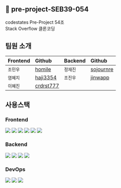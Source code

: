 
## 🚀 pre-project-SEB39-054
codestates Pre-Project 54조  
Stack Overflow 클론코딩
  
## 팀원 소개
| Frontend  | Github  |  Backend  |  Github  | 
| :-------- | :------- |  :------- | :------- |
| `조민우` | [homile](https://github.com/homile) | `정재진` | [sojournre](https://github.com/sojournre) |
| `염혜지` | [haji3354](https://github.com/haji3354) | `조진우`| [jinwapp](https://github.com/jinwapp) |
| `이혜진` | [crdrst777](https://github.com/crdrst777) | | |

## 사용스택
### Frontend
<div>
  <img src="https://img.shields.io/badge/html5-E34F26?style=for-the-badge&logo=html5&logoColor=white">
  <img src="https://img.shields.io/badge/css-1572B6?style=for-the-badge&logo=css3&logoColor=white">
  <img src="https://img.shields.io/badge/javascript-F7DF1E?style=for-the-badge&logo=javascript&logoColor=white">
  <img src="https://img.shields.io/badge/react-61DAFB?style=for-the-badge&logo=react&logoColor=black">
  <img src="https://img.shields.io/badge/styled--components-DB7093?style=for-the-badge&logo=styled-components&logoColor=white">
  <img src="https://img.shields.io/badge/redux-764ABC?style=for-the-badge&logo=redux&logoColor=white">
</div>


### Backend
<div>
  <img src="https://img.shields.io/badge/java-007396?style=for-the-badge&logo=java&logoColor=white">
  <img src="https://img.shields.io/badge/spring-6DB33F?style=for-the-badge&logo=spring&logoColor=white">
  <img src="https://img.shields.io/badge/springboot-6DB33F?style=for-the-badge&logo=springboot&logoColor=white">
  <img src="https://img.shields.io/badge/spring--security-6DB33F?style=for-the-badge&logo=spring-security&logoColor=white">
</div>

### DevOps
<div>
  <img src="https://img.shields.io/badge/aws ec2-FF9900?style=for-the-badge&logo=amazonec2&logoColor=white">
  <img src="https://img.shields.io/badge/aws rds-FF9900?style=for-the-badge&logo=amazonrds&logoColor=white">
  <img src="https://img.shields.io/badge/aws s3-FF9900?style=for-the-badge&logo=amazons3&logoColor=white">
</div>

